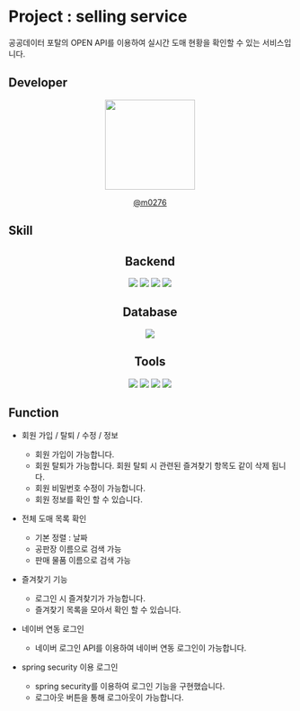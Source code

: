 # Project : selling service

공공데이터 포탈의 OPEN API를 이용하여 실시간 도매 현황을 확인할 수 있는 서비스입니다.


## Developer

<div align="center">
<img width="160px" src="https://github.com/user-attachments/assets/a7781d01-fea9-4454-97e7-c7c51415f283"/>
 
  [@m0276](https://github.com/m0276)
</div>

## Skill
<h2 align="center">Backend</h2>

<div align="center">
	<img src="https://img.shields.io/badge/SpringBoot-6DB33F?style=for-the-badge&logo=springboot&logoColor=white">
    <img src="https://img.shields.io/badge/spring data jpa-6DB33F?style=for-the-badge&logo=spring&logoColor=white">
    <img src="https://img.shields.io/badge/java-000000?style=for-the-badge&logo=openjdk&logoColor=white">
    <img src="https://img.shields.io/badge/gradle-02303A?style=for-the-badge&logo=gradle&logoColor=white">
</div>


<h2 align="center">Database</h2>

<div align="center">
	<img src="https://img.shields.io/badge/mysql-4479A1.svg?style=for-the-badge&logo=mysql&logoColor=white">
</div>

<h2 align="center">Tools</h2>

<div align="center">
	<img src="https://img.shields.io/badge/Git-F05032?style=for-the-badge&logo=git&logoColor=white">
	<img src="https://img.shields.io/badge/GitHub-181717?style=for-the-badge&logo=github&logoColor=white">
    <img src="https://img.shields.io/badge/Notion-%23000000.svg?style=for-the-badge&logo=notion&logoColor=white">
    <img src="https://img.shields.io/badge/IntelliJ IDEA-000000?style=for-the-badge&logo=intellijidea&logoColor=white">
</div>

## Function

- 회원 가입 / 탈퇴 / 수정 / 정보
  - 회원 가입이 가능합니다.
  - 회원 탈퇴가 가능합니다. 회원 탈퇴 시 관련된 즐겨찾기 항목도 같이 삭제 됩니다.
  - 회원 비밀번호 수정이 가능합니다.
  - 회원 정보를 확인 할 수 있습니다.

- 전체 도매 목록 확인
  - 기본 정렬 : 날짜
  - 공판장 이름으로 검색 가능
  - 판매 물품 이름으로 검색 가능

- 즐겨찾기 기능
  - 로그인 시 즐겨찾기가 가능합니다.
  - 즐겨찾기 목록을 모아서 확인 할 수 있습니다.

- 네이버 연동 로그인
  - 네이버 로그인 API를 이용하여 네이버 연동 로그인이 가능합니다.

- spring security 이용 로그인
  - spring security를 이용하여 로그인 기능을 구현했습니다.
  - 로그아웃 버튼을 통해 로그아웃이 가능합니다.

